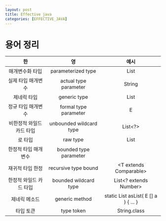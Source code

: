 ```yaml
---
layout: post
title: Effective java
categories: [EFFECTIVE_JAVA]
---
```



# 용어 정리


|       한       |            영            |                     예시                     |
|:-------------:|:-----------------------:|:------------------------------------------:|
|   매개변수화 타입    |   parameterized type    |                List<String>                |
|  실제 타입 매개변수   |  actual type parameter  |                   String                   |
|    제네릭 타입     |      generic type       |                  List<E>                   |
|  정규 타입 매개변수   |  formal type parameter  |                     E                      |
| 비한정적 와일드카드 타입 | unbounded wildcard type |                  List<?>                   |
|     로 타입      |        raw type         |                    List                    |
|  한정적 타입 매개변수  | bounded type parameter  |             <E extends Number>             |
|   재귀적 타입 한정   |  recursive type bound   |         <T extends Comparable<T>>          |
| 한정적 와일드 카드 타입 |  bounded wildcard type  |           List<? extends Number>           |
|    제네릭 메소드    |     generic method      | static<E> List<E> asList( E [] a ) { ... } |
|     타입 토큰     |       type token        |                String.class                |
